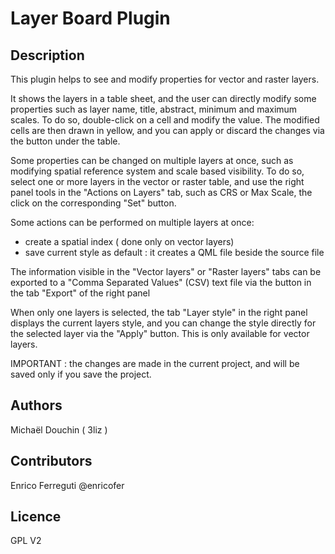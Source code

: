 Layer Board Plugin
==================

Description
-----------

This plugin helps to see and modify properties for vector and raster layers.

It shows the layers in a table sheet, and the user can directly modify some properties such as layer name, title, abstract, minimum and maximum scales. To do so, double-click on a cell and modify the value. The modified cells are then drawn in yellow, and you can apply or discard the changes via the button under the table.

Some properties can be changed on multiple layers at once, such as modifying spatial reference system and scale based visibility. To do so, select one or more layers in the vector or raster table, and use the right panel tools in the "Actions on Layers" tab, such as CRS or Max Scale, the click on the corresponding "Set" button.

Some actions can be performed on multiple layers at once:
* create a spatial index ( done only on vector layers)
* save current style as default : it creates a QML file beside the source file

The information visible in the "Vector layers" or "Raster layers" tabs can be exported to a "Comma Separated Values" (CSV) text file via the button in the tab "Export" of the right panel

When only one layers is selected, the tab "Layer style" in the right panel displays the current layers style, and you can change the style directly for the selected layer via the "Apply" button.
This is only available for vector layers.

IMPORTANT : the changes are made in the current project, and will be saved only if you save the project.

Authors
--------

Michaël Douchin ( 3liz )


Contributors
---------------

Enrico Ferreguti @enricofer

Licence
-----------

GPL V2
